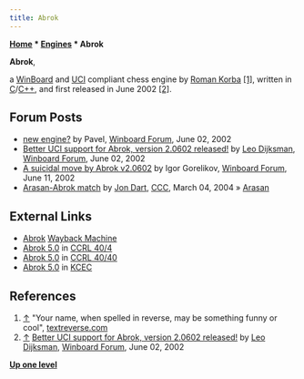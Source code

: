 ```yaml
---
title: Abrok
---
```

**[Home](Home "Home") * [Engines](Engines "Engines") * Abrok**

**Abrok**,

a [WinBoard](WinBoard "WinBoard") and [UCI](UCI "UCI") compliant chess engine by [Roman Korba](Roman_Korba "Roman Korba") <a id="cite-note-1" href="#cite-ref-1">[1]</a>,
written in [C](C "C")/[C++](Cpp "Cpp"), and first released in June 2002 <a id="cite-note-2" href="#cite-ref-2">[2]</a>.

## Forum Posts

- [new engine?](http://www.open-aurec.com/wbforum/viewtopic.php?f=18&t=37542) by Pavel, [Winboard Forum](Computer_Chess_Forums "Computer Chess Forums"), June 02, 2002
- [Better UCI support for Abrok, version 2.0602 released!](http://www.open-aurec.com/wbforum/viewtopic.php?f=18&t=37554) by [Leo Dijksman](Leo_Dijksman "Leo Dijksman"), [Winboard Forum](Computer_Chess_Forums "Computer Chess Forums"), June 02, 2002
- [A suicidal move by Abrok v2.0602](http://www.open-aurec.com/wbforum/viewtopic.php?f=18&t=37699) by Igor Gorelikov, [Winboard Forum](Computer_Chess_Forums "Computer Chess Forums"), June 11, 2002
- [Arasan-Abrok match](https://www.stmintz.com/ccc/index.php?id=352828) by [Jon Dart](Jon_Dart "Jon Dart"), [CCC](CCC "CCC"), March 04, 2004 » [Arasan](Arasan "Arasan")

## External Links

- [Abrok](https://web.archive.org/web/20060418232751/http://romankorba.homepage.t-online.de/) [Wayback Machine](https://en.wikipedia.org/wiki/Wayback_Machine)
- [Abrok 5.0](http://www.computerchess.org.uk/ccrl/404/cgi/engine_details.cgi?print=Details&each_game=1&eng=Abrok%205.0) in [CCRL 40/4](CCRL "CCRL")
- [Abrok 5.0](http://www.computerchess.org.uk/ccrl/4040/cgi/engine_details.cgi?print=Details&each_game=1&eng=Abrok%205.0) in [CCRL 40/40](CCRL "CCRL")
- [Abrok 5.0](http://kirill-kryukov.com/chess/kcec/cgi/engine_details.cgi?print=Details&eng=Abrok%205.0#Abrok_5_0) in [KCEC](KCEC "KCEC")

## References

1. <a id="cite-ref-1" href="#cite-note-1">↑</a> "Your name, when spelled in reverse, may be something funny or cool", [textreverse.com](http://www.textreverse.com/)
1. <a id="cite-ref-2" href="#cite-note-2">↑</a> [Better UCI support for Abrok, version 2.0602 released!](http://www.open-aurec.com/wbforum/viewtopic.php?f=18&t=37554) by [Leo Dijksman](Leo_Dijksman "Leo Dijksman"), [Winboard Forum](Computer_Chess_Forums "Computer Chess Forums"), June 02, 2002

**[Up one level](Engines "Engines")**

